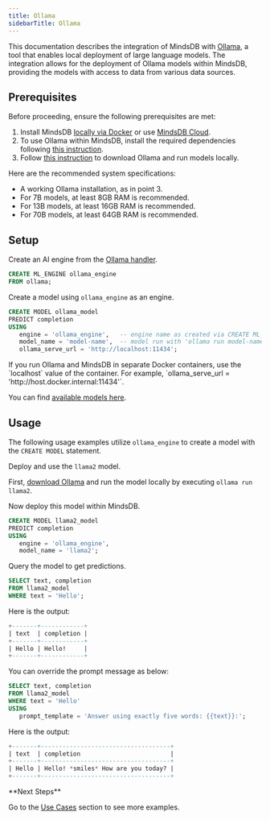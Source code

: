 ```yaml
---
title: Ollama
sidebarTitle: Ollama
---
```


This documentation describes the integration of MindsDB with [Ollama](https://ollama.com/), a tool that enables local deployment of large language models.
The integration allows for the deployment of Ollama models within MindsDB, providing the models with access to data from various data sources.

## Prerequisites

Before proceeding, ensure the following prerequisites are met:

1. Install MindsDB [locally via Docker](https://docs.mindsdb.com/setup/self-hosted/docker) or use [MindsDB Cloud](https://cloud.mindsdb.com/).
2. To use Ollama within MindsDB, install the required dependencies following [this instruction](/setup/self-hosted/docker#install-dependencies).
3. Follow [this instruction](https://github.com/ollama/ollama?tab=readme-ov-file#ollama) to download Ollama and run models locally.

<Info>
Here are the recommended system specifications:

- A working Ollama installation, as in point 3.
- For 7B models, at least 8GB RAM is recommended.
- For 13B models, at least 16GB RAM is recommended.
- For 70B models, at least 64GB RAM is recommended.
</Info>

## Setup

Create an AI engine from the [Ollama handler](https://github.com/mindsdb/mindsdb/tree/main/mindsdb/integrations/handlers/ollama_handler).

```sql
CREATE ML_ENGINE ollama_engine
FROM ollama;
```

Create a model using `ollama_engine` as an engine.

```sql
CREATE MODEL ollama_model
PREDICT completion
USING
   engine = 'ollama_engine',   -- engine name as created via CREATE ML_ENGINE
   model_name = 'model-name',  -- model run with 'ollama run model-name'
   ollama_serve_url = 'http://localhost:11434';
```

<Tip>
If you run Ollama and MindsDB in separate Docker containers, use the `localhost` value of the container. For example, `ollama_serve_url = 'http://host.docker.internal:11434'`.
</Tip>

You can find [available models here](https://github.com/ollama/ollama?tab=readme-ov-file#model-library).

## Usage

The following usage examples utilize `ollama_engine` to create a model with the `CREATE MODEL` statement.

Deploy and use the `llama2` model.

First, [download Ollama](https://github.com/ollama/ollama?tab=readme-ov-file#ollama) and run the model locally by executing `ollama run llama2`.

Now deploy this model within MindsDB.

```sql
CREATE MODEL llama2_model
PREDICT completion
USING
   engine = 'ollama_engine',
   model_name = 'llama2';
```

Query the model to get predictions.

```sql
SELECT text, completion
FROM llama2_model
WHERE text = 'Hello';
```

Here is the output:

```sql
+-------+------------+
| text  | completion |
+-------+------------+
| Hello | Hello!     |
+-------+------------+
```

You can override the prompt message as below:

```sql
SELECT text, completion
FROM llama2_model
WHERE text = 'Hello'
USING 
   prompt_template = 'Answer using exactly five words: {{text}}:';
```

Here is the output:

```sql
+-------+------------------------------------+
| text  | completion                         |
+-------+------------------------------------+
| Hello | Hello! *smiles* How are you today? |
+-------+------------------------------------+
```

<Tip>
**Next Steps**

Go to the [Use Cases](/use-cases/overview) section to see more examples.
</Tip>
